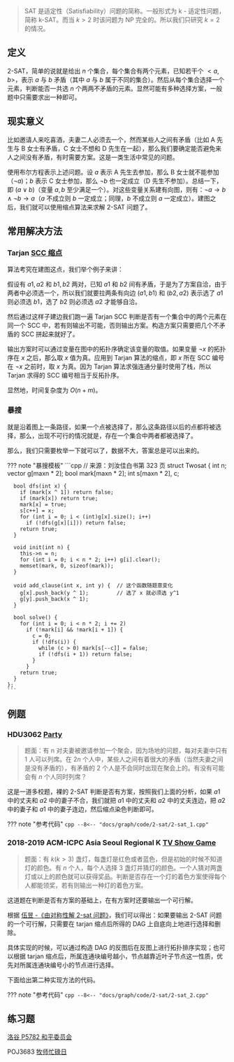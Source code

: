 > SAT 是适定性（Satisfiability）问题的简称。一般形式为 k - 适定性问题，简称 k-SAT。而当 $k>2$ 时该问题为 NP 完全的。所以我们只研究 $k=2$ 的情况。

## 定义

2-SAT，简单的说就是给出 $n$ 个集合，每个集合有两个元素，已知若干个 $<a,b>$，表示 $a$ 与 $b$ 矛盾（其中 $a$ 与 $b$ 属于不同的集合）。然后从每个集合选择一个元素，判断能否一共选 $n$ 个两两不矛盾的元素。显然可能有多种选择方案，一般题中只需要求出一种即可。

## 现实意义

比如邀请人来吃喜酒，夫妻二人必须去一个，然而某些人之间有矛盾（比如 A 先生与 B 女士有矛盾，C 女士不想和 D 先生在一起），那么我们要确定能否避免来人之间没有矛盾，有时需要方案。这是一类生活中常见的问题。

使用布尔方程表示上述问题。设 $a$ 表示 A 先生去参加，那么 B 女士就不能参加（$\neg a$)；$b$ 表示 C 女士参加，那么 $\neg b$ 也一定成立（D 先生不参加）。总结一下，即 $(a \vee b)$（变量 $a, b$ 至少满足一个）。对这些变量关系建有向图，则有：$\neg a\to b\wedge\neg b\to a$（$a$ 不成立则 $b$ 一定成立；同理，$b$ 不成立则 $a$ 一定成立）。建图之后，我们就可以使用缩点算法来求解 2-SAT 问题了。

## 常用解决方法

### Tarjan [SCC 缩点](./scc.md)

算法考究在建图这点，我们举个例子来讲：

假设有 ${a1,a2}$ 和 ${b1,b2}$ 两对，已知 $a1$ 和 $b2$ 间有矛盾，于是为了方案自洽，由于两者中必须选一个，所以我们就要拉两条有向边 $(a1,b1)$ 和 $(b2,a2)$ 表示选了 $a1$ 则必须选 $b1$，选了 $b2$ 则必须选 $a2$ 才能够自洽。

然后通过这样子建边我们跑一遍 Tarjan SCC 判断是否有一个集合中的两个元素在同一个 SCC 中，若有则输出不可能，否则输出方案。构造方案只需要把几个不矛盾的 SCC 拼起来就好了。

输出方案时可以通过变量在图中的拓扑序确定该变量的取值。如果变量 $\neg x$ 的拓扑序在 $x$ 之后，那么取 $x$ 值为真。应用到 Tarjan 算法的缩点，即 $x$ 所在 SCC 编号在 $\neg x$ 之前时，取 $x$ 为真。因为 Tarjan 算法求强连通分量时使用了栈，所以 Tarjan 求得的 SCC 编号相当于反拓扑序。

显然地，时间复杂度为 $O(n+m)$。

### 暴搜

就是沿着图上一条路径，如果一个点被选择了，那么这条路径以后的点都将被选择，那么，出现不可行的情况就是，存在一个集合中两者都被选择了。

那么，我们只需要枚举一下就可以了，数据不大，答案总是可以出来的。

??? note "暴搜模板"
    ```cpp
    // 来源：刘汝佳白书第 323 页
    struct Twosat {
      int n;
      vector<int> g[maxn * 2];
      bool mark[maxn * 2];
      int s[maxn * 2], c;
    
      bool dfs(int x) {
        if (mark[x ^ 1]) return false;
        if (mark[x]) return true;
        mark[x] = true;
        s[c++] = x;
        for (int i = 0; i < (int)g[x].size(); i++)
          if (!dfs(g[x][i])) return false;
        return true;
      }
    
      void init(int n) {
        this->n = n;
        for (int i = 0; i < n * 2; i++) g[i].clear();
        memset(mark, 0, sizeof(mark));
      }
    
      void add_clause(int x, int y) {  // 这个函数随题意变化
        g[x].push_back(y ^ 1);         // 选了 x 就必须选 y^1
        g[y].push_back(x ^ 1);
      }
    
      bool solve() {
        for (int i = 0; i < n * 2; i += 2)
          if (!mark[i] && !mark[i + 1]) {
            c = 0;
            if (!dfs(i)) {
              while (c > 0) mark[s[--c]] = false;
              if (!dfs(i + 1)) return false;
            }
          }
        return true;
      }
    };
    ```

## 例题

### **HDU3062 [Party](https://vjudge.net/problem/HDU-3062)**

> 题面：有 n 对夫妻被邀请参加一个聚会，因为场地的问题，每对夫妻中只有 $1$ 人可以列席。在 $2n$ 个人中，某些人之间有着很大的矛盾（当然夫妻之间是没有矛盾的），有矛盾的 $2$ 个人是不会同时出现在聚会上的。有没有可能会有 $n$ 个人同时列席？

这是一道多校题，裸的 2-SAT 判断是否有方案，按照我们上面的分析，如果 $a1$ 中的丈夫和 $a2$ 中的妻子不合，我们就把 $a1$ 中的丈夫和 $a2$ 中的丈夫连边，把 $a2$ 中的妻子和 $a1$ 中的妻子连边，然后缩点染色判断即可。

??? note "参考代码"
    ```cpp
    --8<-- "docs/graph/code/2-sat/2-sat_1.cpp"
    ```

### **2018-2019 ACM-ICPC Asia Seoul Regional K [TV Show Game](http://codeforces.com/gym/101987)**

> 题面：有 $k(k>3)$ 盏灯，每盏灯是红色或者蓝色，但是初始的时候不知道灯的颜色。有 $n$ 个人，每个人选择 3 盏灯并猜灯的颜色。一个人猜对两盏灯或以上的颜色就可以获得奖品。判断是否存在一个灯的着色方案使得每个人都能领奖，若有则输出一种灯的着色方案。

这道题在判断是否有方案的基础上，在有方案时还要输出一个可行解。

根据 [伍昱 -《由对称性解 2-sat 问题》](https://wenku.baidu.com/view/31fd7200bed5b9f3f90f1ce2.html)，我们可以得出：如果要输出 2-SAT 问题的一个可行解，只需要在 tarjan 缩点后所得的 DAG 上自底向上地进行选择和删除。

具体实现的时候，可以通过构造 DAG 的反图后在反图上进行拓扑排序实现；也可以根据 tarjan 缩点后，所属连通块编号越小，节点越靠近叶子节点这一性质，优先对所属连通块编号小的节点进行选择。

下面给出第二种实现方法的代码。

??? note "参考代码"
    ```cpp
    --8<-- "docs/graph/code/2-sat/2-sat_2.cpp"
    ```

## 练习题

[洛谷 P5782 和平委员会](https://www.luogu.com.cn/problem/P5782)

POJ3683 [牧师忙碌日](http://poj.org/problem?id=3683)
